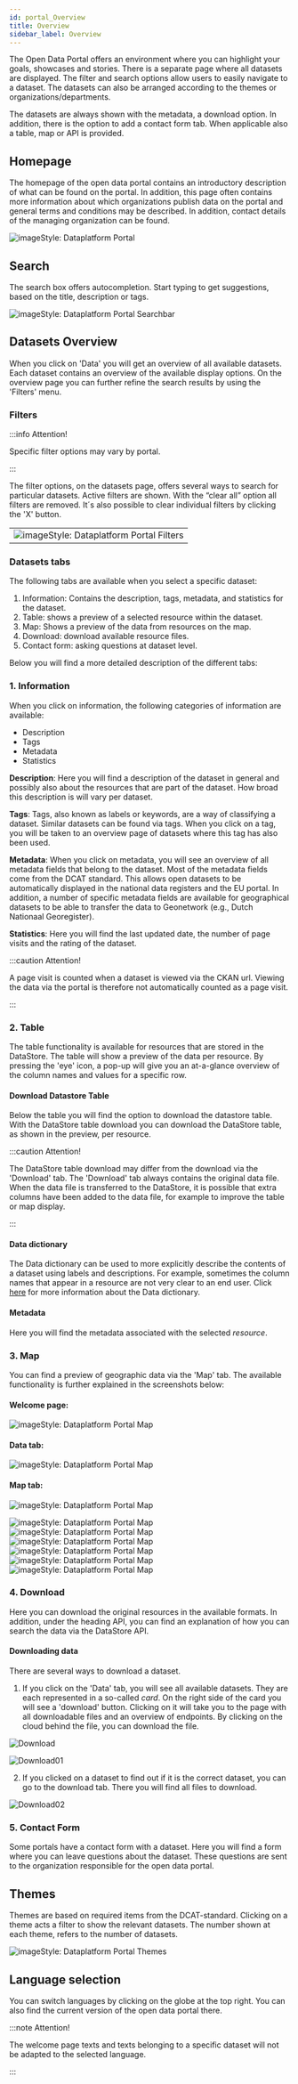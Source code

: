 ```yaml
---
id: portal_Overview
title: Overview
sidebar_label: Overview
---
```


The Open Data Portal offers an environment where you can highlight your goals, showcases and stories. There is a separate page where all datasets are displayed. The filter and search options allow users to easily navigate to a dataset. The datasets can also be arranged according to the themes or organizations/departments.

The datasets are always shown with the metadata, a download option. In addition, there is the option to add a contact form tab. When applicable also a table, map or API is provided.

## Homepage

The homepage of the open data portal contains an introductory description of what can be found on the portal. In addition, this page often contains more information about which organizations publish data on the portal and general terms and conditions may be described. In addition, contact details of the managing organization can be found.

![imageStyle: Dataplatform Portal](assets/Dataplatform/PortalOverview/dataplatform_PORTAL_PortalHome.png)

## Search

The search box offers autocompletion. Start typing to get suggestions, based on the title, description or tags.

![imageStyle: Dataplatform Portal Searchbar](assets/Dataplatform/PortalOverview/dataplatform_PORTAL_Search.png)

## Datasets Overview

When you click on 'Data' you will get an overview of all available datasets. Each dataset contains an overview of the available display options. On the overview page you can further refine the search results by using the 'Filters' menu.

### Filters

:::info Attention!

Specific filter options may vary by portal.

:::

The filter options, on the datasets page, offers several ways to search for particular datasets. Active filters are shown. With the “clear all” option all filters are removed. It´s also possible to clear individual filters by clicking the 'X' button.

<table class="table-imageStyles">
    <tbody>
        <tr>
            <td>
                <img  alt="imageStyle: Dataplatform Portal Filters" src={require('./assets/Dataplatform/PortalOverview/dataplatform_PORTAL_FilterView1.png').default} />
            </td>
        </tr>
    </tbody>
</table>

### Datasets tabs

The following tabs are available when you select a specific dataset:

1. Information: Contains the description, tags, metadata, and statistics for the dataset.
2. Table: shows a preview of a selected resource within the dataset.
3. Map: Shows a preview of the data from resources on the map.
4. Download: download available resource files.
5. Contact form: asking questions at dataset level.

Below you will find a more detailed description of the different tabs:

### 1. Information

When you click on information, the following categories of information are available:

- Description
- Tags
- Metadata
- Statistics

**Description**: Here you will find a description of the dataset in general and possibly also about the resources that are part of the dataset. How broad this description is will vary per dataset.

**Tags**: Tags, also known as labels or keywords, are a way of classifying a dataset. Similar datasets can be found via tags. When you click on a tag, you will be taken to an overview page of datasets where this tag has also been used.

**Metadata**: When you click on metadata, you will see an overview of all metadata fields that belong to the dataset. Most of the metadata fields come from the DCAT standard. This allows open datasets to be automatically displayed in the national data registers and the EU portal. In addition, a number of specific metadata fields are available for geographical datasets to be able to transfer the data to Geonetwork (e.g., Dutch Nationaal Georegister).

**Statistics**: Here you will find the last updated date, the number of page visits and the rating of the dataset.

:::caution Attention!

A page visit is counted when a dataset is viewed via the CKAN url. Viewing the data via the portal is therefore not automatically counted as a page visit.

:::

### 2. Table

The table functionality is available for resources that are stored in the DataStore. The table will show a preview of the data per resource. By pressing the 'eye' icon, a pop-up will give you an at-a-glance overview of the column names and values for a specific row.

#### Download Datastore Table

Below the table you will find the option to download the datastore table. With the DataStore table download you can download the DataStore table, as shown in the preview, per resource.

:::caution Attention!

The DataStore table download may differ from the download via the 'Download' tab. The 'Download' tab always contains the original data file. When the data file is transferred to the DataStore, it is possible that extra columns have been added to the data file, for example to improve the table or map display.

:::

#### Data dictionary

The Data dictionary can be used to more explicitly describe the contents of a dataset using labels and descriptions. For example, sometimes the column names that appear in a resource are not very clear to an end user. Click [here](./dataplatform_DATASETS_DataDictionary.md) for more information about the Data dictionary.

#### Metadata

Here you will find the metadata associated with the selected _resource_.

### 3. Map

You can find a preview of geographic data via the 'Map' tab. The available functionality is further explained in the screenshots below:

#### Welcome page:

![imageStyle: Dataplatform Portal Map](assets/Dataplatform/PortalOverview/map_1.png)

#### Data tab:

![imageStyle: Dataplatform Portal Map](assets/Dataplatform/PortalOverview/map_2.png)

#### Map tab:

![imageStyle: Dataplatform Portal Map](assets/Dataplatform/PortalOverview/map_3.png)

![imageStyle: Dataplatform Portal Map](assets/Dataplatform/PortalOverview/map_4.png)
![imageStyle: Dataplatform Portal Map](assets/Dataplatform/PortalOverview/map_5.png)
![imageStyle: Dataplatform Portal Map](assets/Dataplatform/PortalOverview/map_6.png)
![imageStyle: Dataplatform Portal Map](assets/Dataplatform/PortalOverview/map_7.png)
![imageStyle: Dataplatform Portal Map](assets/Dataplatform/PortalOverview/map_8.png)
![imageStyle: Dataplatform Portal Map](assets/Dataplatform/PortalOverview/map_9.png)

### 4. Download

Here you can download the original resources in the available formats. In addition, under the heading API, you can find an explanation of how you can search the data via the DataStore API.

#### Downloading data

There are several ways to download a dataset.

1. If you click on the 'Data' tab, you will see all available datasets. They are each represented in a so-called _card_. On the right side of the card you will see a 'download' button. Clicking on it will take you to the page with all downloadable files and an overview of endpoints. By clicking on the cloud behind the file, you can download the file.

![Download](assets/Dataplatform/DownloadingDatasets/DatasetDownload.png)

![Download01](assets/Dataplatform/DownloadingDatasets/DatasetDownload01.png)

2. If you clicked on a dataset to find out if it is the correct dataset, you can go to the download tab. There you will find all files to download.

![Download02](assets/Dataplatform/DownloadingDatasets/DatasetDownload02.png)

### 5. Contact Form

Some portals have a contact form with a dataset. Here you will find a form where you can leave questions about the dataset. These questions are sent to the organization responsible for the open data portal.

## Themes

Themes are based on required items from the DCAT-standard. Clicking on a theme acts a filter to show the relevant datasets. The number shown at each theme, refers to the number of datasets.

![imageStyle: Dataplatform Portal Themes](assets/Dataplatform/PortalOverview/dataplatform_PORTAL_Themes.png)

## Language selection

You can switch languages by clicking on the globe at the top right. You can also find the current version of the open data portal there.

:::note Attention!

The welcome page texts and texts belonging to a specific dataset will not be adapted to the selected language.

:::
